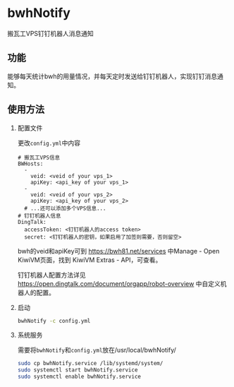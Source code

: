 # bwhNotify
搬瓦工VPS钉钉机器人消息通知

## 功能

能够每天统计bwh的用量情况，并每天定时发送给钉钉机器人，实现钉钉消息通知。

## 使用方法

1. 配置文件

   更改`config.yml`中内容

   ```
   # 搬瓦工VPS信息
   BWHosts:
     -
       veid: <veid of your vps_1>
       apiKey: <api_key of your vps_1>
     -
       veid: <veid of your vps_2>
       apiKey: <api_key of your vps_2>
     # ...还可以添加多个VPS信息...
   # 钉钉机器人信息
   DingTalk:
     accessToken: <钉钉机器人的access token>
     secret: <钉钉机器人的密钥，如果启用了加签则需要，否则留空>
   ```

   bwh的veid和apiKey可到 https://bwh81.net/services 中Manage - Open KiwiVM页面，找到 KiwiVM Extras - API，可查看。

   钉钉机器人配置方法详见 https://open.dingtalk.com/document/orgapp/robot-overview 中自定义机器人的配置。

2. 启动

   ```bash
   bwhNotify -c config.yml
   ```

3. 系统服务

   需要将`bwhNotify`和`config.yml`放在/usr/local/bwhNotify/

   ```bash
   sudo cp bwhNotify.service /lib/systemd/system/
   sudo systemctl start bwhNotify.service
   sudo systemctl enable bwhNotify.service
   ```

   

